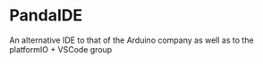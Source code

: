 # PandaIDE
An alternative IDE to that of the Arduino company as well as to the platformIO + VSCode group
